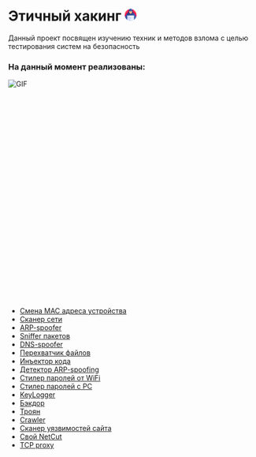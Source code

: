 # Этичный хакинг  <img align="" src="https://github.com/Maxsmile123/Maxsmile123/blob/333a0368f66c4b37dfefea27ff1833aba50d7ad3/res/hacker.png" height="25px" width="25px">
Данный проект посвящен изучению техник и методов взлома с целью тестирования систем на безопасность  
### На данный момент реализованы: 
<img alt="GIF" align="right" src="https://github.com/Maxsmile123/Maxsmile123/blob/5ec79ff46a2beb1da4faa43ad543dadce472f7b3/res/2cb8ab4aa36fc040dc4c34f1b4e3ba33.gif" width="590" height="460"/>

* [Смена MAC адреса устройства](MAC_Address_Changer)  
* [Сканер сети](Network_Scaner)  
* [ARP-spoofer](ARP_Spoofing)
* [Sniffer пакетов](Packet_Sniffer)
* [DNS-spoofer](DNS_Spoofing)
* [Перехватчик файлов](File_Interceptor)
* [Инъектор кода](Code_Injector)
* [Детектор ARP-spoofing](ARP_Spoofing_Detector)
* [Стилер паролей от WiFi](Wifi_Password_Stealer)
* [Стилер паролей с PC](Password_Stealer)
* [KeyLogger](KeyLogger)
* [Бэкдор](Backdoor)
* [Троян](Trojan)
* [Crawler](Crawler)
* [Сканер уязвимостей сайта](Vulnerability_Scanner)
* [Свой NetCut](Netcut)
* [TCP proxy](Proxy)



